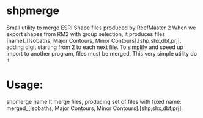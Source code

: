 # shpmerge
Small utility to merge ESRI Shape files produced by ReefMaster 2
When we export shapes from RM2 with group selection, it produces files [name]_[Isobaths, Major Contours, Minor Contours].[shp,shx,dbf,prj], adding digit starting from 2 to each next file.
To simplify and speed up import to another program, files must be merged.
This very simple utility do it
# Usage:
shpmerge name
It merge files, producing set of files with fixed name: merged_[Isobaths, Major Contours, Minor Contours].[shp,shx,dbf,prj].
